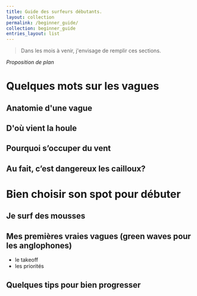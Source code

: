 ```yaml
---
title: Guide des surfeurs débutants.
layout: collection
permalink: /beginner_guide/
collection: beginner_guide
entries_layout: list
---
```


> Dans les mois à venir, j'envisage de remplir ces sections.
>

*Proposition de plan*
# Quelques mots sur les vagues
## Anatomie d'une vague
## D'où vient la houle
## Pourquoi s’occuper du vent
## Au fait, c’est dangereux les cailloux?

# Bien choisir son spot pour débuter
## Je surf des mousses
## Mes premières vraies vagues (green waves pour les anglophones)
- le takeoff
- les priorités

## Quelques tips pour bien progresser